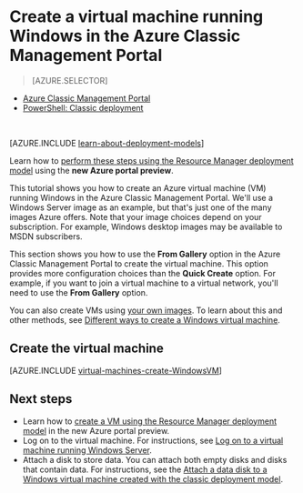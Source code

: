 <properties
    pageTitle="Create a VM in the Classic Management Portal | Azure"
    description="Create a Windows virtual machine in the Azure Classic Management Portal."
    services="virtual-machines-windows"
    documentationcenter=""
    author="cynthn"
    manager="timlt"
    editor=""
    tags="azure-service-management" />
<tags
    ms.assetid="1871f823-ebd7-4eff-9a22-8e2411555595"
    ms.service="virtual-machines-windows"
    ms.workload="infrastructure-services"
    ms.tgt_pltfrm="vm-windows"
    ms.devlang="na"
    ms.topic="article"
    ms.date="10/18/2016"
    wacn.date=""
    ms.author="cynthn" />

# Create a virtual machine running Windows in the Azure Classic Management Portal
> [AZURE.SELECTOR]
- [Azure Classic Management Portal](/documentation/articles/virtual-machines-windows-classic-tutorial/)
- [PowerShell: Classic deployment](/documentation/articles/virtual-machines-windows-classic-create-powershell/)

<br>

[AZURE.INCLUDE [learn-about-deployment-models](../../includes/learn-about-deployment-models-classic-include.md)]

Learn how to [perform these steps using the Resource Manager deployment model](/documentation/articles/virtual-machines-windows-hero-tutorial/) using the **new Azure portal preview**. 

This tutorial shows you how to create an Azure virtual machine (VM) running Windows in the Azure Classic Management Portal. We'll use a Windows Server image as an example, but that's just one of the many images Azure offers. Note that your image choices depend on your subscription. For example, Windows desktop images may be available to MSDN subscribers.

This section shows you how to use the **From Gallery** option in the Azure Classic Management Portal to create the virtual machine. This option provides more configuration choices than the **Quick Create** option. For example, if you want to join a virtual machine to a virtual network, you'll need to use the **From Gallery** option.

You can also create VMs using [your own images](/documentation/articles/virtual-machines-windows-classic-createupload-vhd/). To learn about this and other methods, see [Different ways to create a Windows virtual machine](/documentation/articles/virtual-machines-windows-creation-choices/).
## <a id="createvirtualmachine"> </a>Create the virtual machine
[AZURE.INCLUDE [virtual-machines-create-WindowsVM](../../includes/virtual-machines-create-windowsvm.md)]

## Next steps
* Learn how to [create a VM using the Resource Manager deployment model](/documentation/articles/virtual-machines-windows-hero-tutorial/) in the new Azure portal preview. 
* Log on to the virtual machine. For instructions, see [Log on to a virtual machine running Windows Server](/documentation/articles/virtual-machines-windows-classic-connect-logon/).
* Attach a disk to store data. You can attach both empty disks and disks that contain data. For instructions, see the [Attach a data disk to a Windows virtual machine created with the classic deployment model](/documentation/articles/virtual-machines-windows-classic-attach-disk/).

